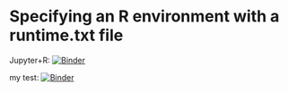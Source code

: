 # Specifying an R environment with a runtime.txt file

Jupyter+R: [![Binder](http://mybinder.org/badge.svg)](http://beta.mybinder.org/v2/gh/bentut/bdac-grad/master?filepath=index.ipynb)

my test: [![Binder](https://mybinder.org/badge.svg)](https://mybinder.org/v2/gh/LittleBeannie/interactive-slides_R1/master)
